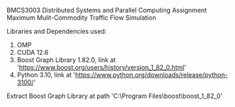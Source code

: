 BMCS3003 Distributed Systems and Parallel Computing Assignment
Maximum Mulit-Commodity Traffic Flow Simulation

Libraries and Dependencies used:
1. OMP
2. CUDA 12.6
3. Boost Graph Library 1.82.0, link at 'https://www.boost.org/users/history/version_1_82_0.html'
4. Python 3.10, link at 'https://www.python.org/downloads/release/python-3100/'

Extract Boost Graph Library at path 'C:\Program Files\boost\boost_1_82_0'
